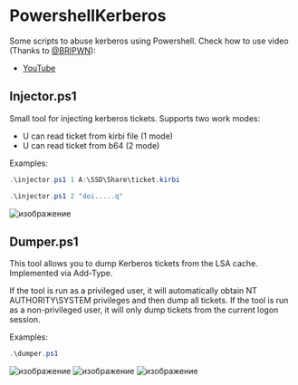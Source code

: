 # PowershellKerberos
Some scripts to abuse kerberos using Powershell. Check how to use video (Thanks to [@BRIPWN](https://twitter.com/BriPwn)):
- [YouTube](https://www.youtube.com/watch?v=UvQPRFo_w54)

## Injector.ps1
Small tool for injecting kerberos tickets. Supports two work modes:
- U can read ticket from kirbi file (1 mode)
- U can read ticket from b64 (2 mode)

Examples:
```powershell
.\injector.ps1 1 A:\SSD\Share\ticket.kirbi

.\injector.ps1 2 "doi.....q"
```
![изображение](https://user-images.githubusercontent.com/92790655/233820720-87d96963-d416-477e-a7ce-68988bc6295d.png)

## Dumper.ps1
This tool allows you to dump Kerberos tickets from the LSA cache. Implemented via Add-Type.

If the tool is run as a privileged user, it will automatically obtain NT AUTHORITY\SYSTEM privileges and then dump all tickets. If the tool is run as a non-privileged user, it will only dump tickets from the current logon session.

Examples:
```powershell
.\dumper.ps1
```
![изображение](https://github.com/MzHmO/PowershellKerberos/assets/92790655/d140e573-f220-424a-bf2d-857a65df044f)
![изображение](https://github.com/MzHmO/PowershellKerberos/assets/92790655/93c7c694-0920-4811-955f-9b9e2617a10a)
![изображение](https://github.com/MzHmO/PowershellKerberos/assets/92790655/0c1cf1fa-2262-44b9-a7a4-05fc820df5ef)
